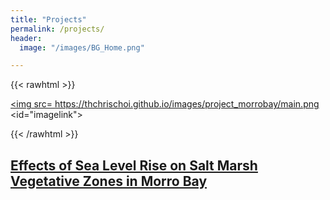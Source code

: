 ```yaml
---
title: "Projects"
permalink: /projects/
header:
  image: "/images/BG_Home.png"

---
```

{{< rawhtml >}}

 <a href= https://thchrischoi.github.io/_pages/projects/project_saltmarsh ><img src= https://thchrischoi.github.io/images/project_morrobay/main.png <id="imagelink">
</a>

{{< /rawhtml >}}

[Effects of Sea Level Rise on Salt Marsh Vegetative Zones in Morro Bay](/projects/project_saltmarsh)
---

